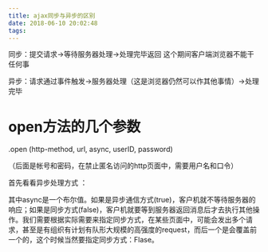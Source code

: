 ```yaml
---
title: ajax同步与异步的区别
date: 2018-06-10 20:02:48
tags:
---
```


同步：提交请求->等待服务器处理->处理完毕返回 这个期间客户端浏览器不能干任何事

异步：请求通过事件触发->服务器处理（这是浏览器仍然可以作其他事情）->处理完毕 

# open方法的几个参数

.open (http-method, url, async, userID, password)

（后面是帐号和密码，在禁止匿名访问的http页面中，需要用户名和口令）

首先看看异步处理方式 ：

其中async是一个布尔值。如果是异步通信方式(true)，客户机就不等待服务器的响应；如果是同步方式(false)，客户机就要等到服务器返回消息后才去执行其他操作。我们需要根据实际需要来指定同步方式，在某些页面中，可能会发出多个请求，甚至是有组织有计划有队形大规模的高强度的request，而后一个是会覆盖前一个的，这个时候当然要指定同步方式：Flase。